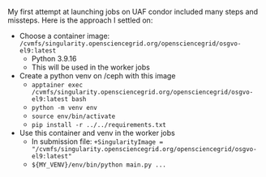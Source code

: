 My first attempt at launching jobs on UAF condor included many steps and missteps. Here is the approach I settled on:

- Choose a container image: `/cvmfs/singularity.opensciencegrid.org/opensciencegrid/osgvo-el9:latest`
  - Python 3.9.16
  - This will be used in the worker jobs
- Create a python venv on /ceph with this image
  - `apptainer exec /cvmfs/singularity.opensciencegrid.org/opensciencegrid/osgvo-el9:latest bash`
  - `python -m venv env`
  - `source env/bin/activate`
  - `pip install -r ../../requirements.txt`
- Use this container and venv in the worker jobs
  - In submission file: `+SingularityImage = "/cvmfs/singularity.opensciencegrid.org/opensciencegrid/osgvo-el9:latest"`
  - `${MY_VENV}/env/bin/python main.py ...`
